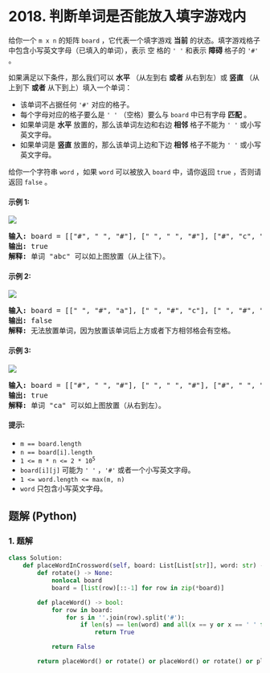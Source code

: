 # 2018. 判断单词是否能放入填字游戏内
给你一个 `m x n` 的矩阵 `board` ，它代表一个填字游戏 **当前** 的状态。填字游戏格子中包含小写英文字母（已填入的单词），表示 空 格的 `' '` 和表示 **障碍** 格子的 `'#'` 。

如果满足以下条件，那么我们可以 **水平** （从左到右 **或者** 从右到左）或 **竖直** （从上到下 **或者** 从下到上）填入一个单词：
* 该单词不占据任何 `'#'` 对应的格子。
* 每个字母对应的格子要么是 `' '` （空格）要么与 `board` 中已有字母 **匹配** 。
* 如果单词是 **水平** 放置的，那么该单词左边和右边 **相邻** 格子不能为 `' '` 或小写英文字母。
* 如果单词是 **竖直** 放置的，那么该单词上边和下边 **相邻** 格子不能为 `' '` 或小写英文字母。

给你一个字符串 `word` ，如果 `word` 可以被放入 `board` 中，请你返回 `true` ，否则请返回 `false` 。

#### 示例 1:
![](https://assets.leetcode.com/uploads/2021/09/18/crossword-1.png)
<pre>
<strong>输入:</strong> board = [["#", " ", "#"], [" ", " ", "#"], ["#", "c", " "]], word = "abc"
<strong>输出:</strong> true
<strong>解释:</strong> 单词 "abc" 可以如上图放置（从上往下）。
</pre>

#### 示例 2:
![](https://assets.leetcode.com/uploads/2021/09/18/c2.png)
<pre>
<strong>输入:</strong> board = [[" ", "#", "a"], [" ", "#", "c"], [" ", "#", "a"]], word = "ac"
<strong>输出:</strong> false
<strong>解释:</strong> 无法放置单词，因为放置该单词后上方或者下方相邻格会有空格。
</pre>

#### 示例 3:
![](https://assets.leetcode.com/uploads/2021/09/18/crossword-2.png)
<pre>
<strong>输入:</strong> board = [["#", " ", "#"], [" ", " ", "#"], ["#", " ", "c"]], word = "ca"
<strong>输出:</strong> true
<strong>解释:</strong> 单词 "ca" 可以如上图放置（从右到左）。
</pre>

#### 提示:
* `m == board.length`
* `n == board[i].length`
* <code>1 <= m * n <= 2 * 10<sup>5</sup></code>
* `board[i][j]` 可能为 `' '` ，`'#'` 或者一个小写英文字母。
* `1 <= word.length <= max(m, n)`
* `word` 只包含小写英文字母。

## 题解 (Python)

### 1. 题解
```Python
class Solution:
    def placeWordInCrossword(self, board: List[List[str]], word: str) -> bool:
        def rotate() -> None:
            nonlocal board
            board = [list(row)[::-1] for row in zip(*board)]

        def placeWord() -> bool:
            for row in board:
                for s in ''.join(row).split('#'):
                    if len(s) == len(word) and all(x == y or x == ' ' for x, y in zip(s, word)):
                        return True

            return False

        return placeWord() or rotate() or placeWord() or rotate() or placeWord() or rotate() or placeWord()
```
